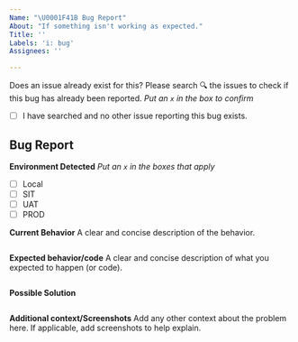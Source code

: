 ```yaml
---
Name: "\U0001F41B Bug Report"
About: "If something isn't working as expected."
Title: ''
Labels: 'i: bug'
Assignees: ''

---
```


Does an issue already exist for this?
Please search 🔍 the issues to check if this bug has already been reported.
_Put an `x` in the box to confirm_

- [ ] I have searched and no other issue reporting this bug exists.

## Bug Report

**Environment Detected**
_Put an `x` in the boxes that apply_
- [ ] Local
- [ ] SIT
- [ ] UAT
- [ ] PROD

**Current Behavior**
A clear and concise description of the behavior.

```

```

**Expected behavior/code**
A clear and concise description of what you expected to happen (or code).

```

```

**Possible Solution**
<!--- Only if you have suggestions on a fix for the bug -->
```

```

**Additional context/Screenshots**
Add any other context about the problem here. If applicable, add screenshots to help explain.

```

```